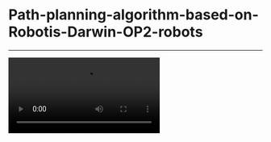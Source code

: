 # Path-planning-algorithm-based-on-Robotis-Darwin-OP2-robots


---

<video src="./amuse.mp4" controls></video>